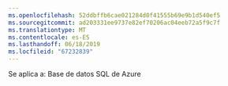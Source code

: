 ```yaml
---
ms.openlocfilehash: 52ddbffb6cae021284d0f41555b69e9b1d540ef5
ms.sourcegitcommit: ad203331ee9737e82ef70206ac04eeb72a5f9c7f
ms.translationtype: MT
ms.contentlocale: es-ES
ms.lasthandoff: 06/18/2019
ms.locfileid: "67232839"
---
```

Se aplica a: Base de datos SQL de Azure